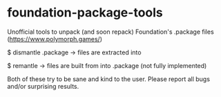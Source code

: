 # foundation-package-tools
Unofficial tools to unpack (and soon repack) Foundation's .package files (https://www.polymorph.games/)

$ dismantle <name>.package
-> files are extracted into <name>

$ remantle <name>
-> files are built from <name> into <name>.package (not fully implemented)

Both of these try to be sane and kind to the user. Please report all bugs and/or surprising results.
